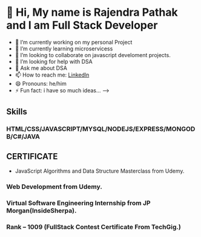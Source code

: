 #  👋 Hi, My name is Rajendra Pathak and I am Full Stack Developer

- 🔭 I’m currently working on my personal Project
- 🌱 I’m currently learning microservicess
- 👯 I’m looking to collaborate on javascript develoment projects.
- 🤔 I’m looking for help with DSA
- 💬 Ask me about DSA
- 📫 How to reach me: [Linkedln](https://www.linkedin.com/in/rajendra-pathak-083131a0/)
- 😄 Pronouns:  he/him
- ⚡ Fun fact: i have so much ideas...
-->

## Skills

### HTML/CSS/JAVASCRIPT/MYSQL/NODEJS/EXPRESS/MONGODB/C#/JAVA

## CERTIFICATE
- JavaScript Algorithms and Data Structure Masterclass from Udemy.
###  Web Development from Udemy.
###  Virtual Software Engineering Internship from JP Morgan(InsideSherpa). 
###  Rank – 1009 (FullStack Contest Certificate From TechGig.)
